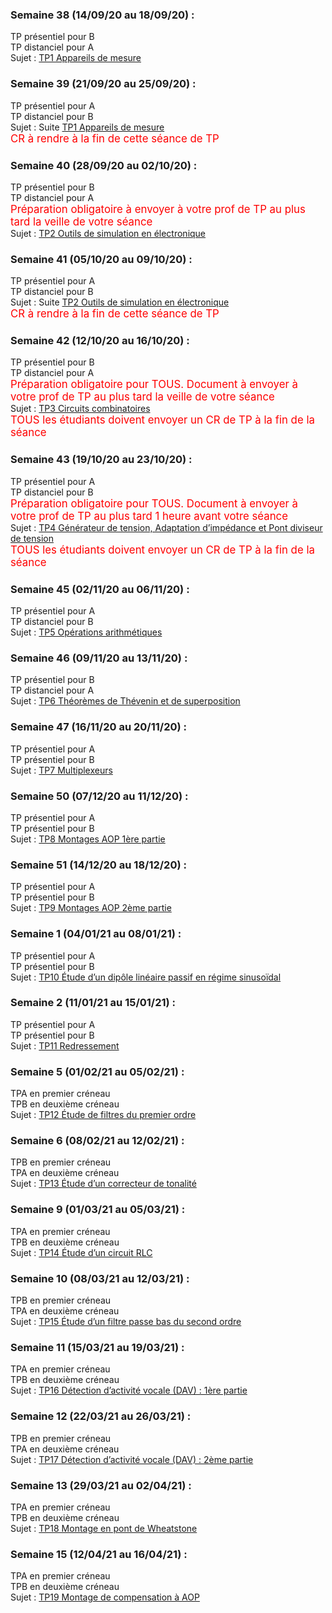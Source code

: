 ### Semaine 38 (14/09/20 au 18/09/20) :
TP présentiel pour B  <br>
TP distanciel pour A <br>
Sujet : <a href="https://afarciniegasm.github.io/Enseignement/Electronique/TP/tp1.pdf" target="_blank">TP1 Appareils de mesure</a>

### Semaine 39 (21/09/20 au 25/09/20) : 
TP présentiel pour A <br>
TP distanciel pour B <br>
Sujet : Suite <a href="https://afarciniegasm.github.io/Enseignement/Electronique/TP/tp1.pdf" target="_blank">TP1 Appareils de mesure</a> <br>
<span style="font-size:larger;color:red;">CR à rendre à la fin de cette séance de TP </span>

### Semaine 40 (28/09/20 au 02/10/20) : 
TP présentiel pour B <br>
TP distanciel pour A <br>
<span style="font-size:larger;color:red;">Préparation obligatoire à envoyer à votre prof de TP au plus tard la veille de votre séance </span> <br>
Sujet : <a href="https://afarciniegasm.github.io/Enseignement/Electronique/TP/tp2.pdf" target="_blank">TP2 Outils de simulation en électronique</a> <br>

### Semaine 41 (05/10/20 au 09/10/20) : 
TP présentiel pour A <br>
TP distanciel pour B <br>
Sujet : Suite <a href="https://afarciniegasm.github.io/Enseignement/Electronique/TP/tp2.pdf" target="_blank">TP2 Outils de simulation en électronique</a> <br>
<span style="font-size:larger;color:red;">CR à rendre à la fin de cette séance de TP </span>

### Semaine 42 (12/10/20 au 16/10/20) : 
TP présentiel pour B <br>
TP distanciel pour A <br>
<span style="font-size:larger;color:red;">Préparation obligatoire pour TOUS. Document à envoyer à votre prof de TP au plus tard la veille de votre séance </span> <br>
Sujet : <a href="https://afarciniegasm.github.io/Enseignement/Electronique/TP/tp3.pdf" target="_blank">TP3 Circuits combinatoires</a> <br>
<span style="font-size:larger;color:red;">TOUS les étudiants doivent envoyer un CR de TP à la fin de la séance </span>

### Semaine 43 (19/10/20 au 23/10/20) : 
TP présentiel pour A <br>
TP distanciel pour B <br>
<span style="font-size:larger;color:red;">Préparation obligatoire pour TOUS. Document à envoyer à votre prof de TP au plus tard 1 heure avant votre séance </span> <br>
Sujet : <a href="https://afarciniegasm.github.io/Enseignement/Electronique/TP/tp4.pdf" target="_blank">TP4 Générateur de tension, Adaptation d’impédance et Pont diviseur de tension</a> <br>
<span style="font-size:larger;color:red;">TOUS les étudiants doivent envoyer un CR de TP à la fin de la séance </span>

### Semaine 45 (02/11/20 au 06/11/20) : <br>
TP présentiel pour A <br>
TP distanciel pour B <br>
Sujet : <a href="https://afarciniegasm.github.io/Enseignement/Electronique/TP/tp5.pdf" target="_blank">TP5 Opérations arithmétiques</a> <br>

### Semaine 46 (09/11/20 au 13/11/20) : <br>
TP présentiel pour B <br> 
TP distanciel pour A <br>
Sujet : <a href="https://afarciniegasm.github.io/Enseignement/Electronique/TP/tp6.pdf" target="_blank">TP6 Théorèmes de Thévenin et de superposition</a> <br>

### Semaine 47 (16/11/20 au 20/11/20) : <br>
TP présentiel pour A <br>
TP présentiel pour B <br>
Sujet : <a href="https://afarciniegasm.github.io/Enseignement/Electronique/TP/tp7.pdf" target="_blank">TP7 Multiplexeurs</a> <br>

### Semaine 50 (07/12/20 au 11/12/20) : <br>
TP présentiel pour A <br>
TP présentiel pour B <br>
Sujet : <a href="https://afarciniegasm.github.io/Enseignement/Electronique/TP/tp8.pdf" target="_blank">TP8 Montages AOP 1ère partie</a> <br>

### Semaine 51 (14/12/20 au 18/12/20) : <br>
TP présentiel pour A <br>
TP présentiel pour B <br>
Sujet : <a href="https://afarciniegasm.github.io/Enseignement/Electronique/TP/tp9.pdf" target="_blank">TP9 Montages AOP 2ème partie</a> <br>

### Semaine 1 (04/01/21 au 08/01/21) : <br>
TP présentiel pour A <br>
TP présentiel pour B <br>
Sujet : <a href="https://afarciniegasm.github.io/Enseignement/Electronique/TP/tp10.pdf" target="_blank">TP10 Étude d’un dipôle linéaire passif en régime sinusoïdal</a> <br>

### Semaine 2 (11/01/21 au 15/01/21) : <br>
TP présentiel pour A <br>
TP présentiel pour B <br>
Sujet : <a href="https://afarciniegasm.github.io/Enseignement/Electronique/TP/tp11.pdf" target="_blank">TP11 Redressement </a> <br>

### Semaine 5 (01/02/21 au 05/02/21) : <br>
TPA en premier créneau <br>
TPB en deuxième créneau <br>
Sujet : <a href="https://afarciniegasm.github.io/Enseignement/Electronique/TP/tp12.pdf" target="_blank">TP12 Étude de filtres du premier ordre </a> <br>

### Semaine 6 (08/02/21 au 12/02/21) : <br>
TPB en premier créneau <br>
TPA en deuxième créneau <br>
Sujet : <a href="https://afarciniegasm.github.io/Enseignement/Electronique/TP/tp13.pdf" target="_blank">TP13 Étude d’un correcteur de tonalité </a> <br>

### Semaine 9 (01/03/21 au 05/03/21) : <br>
TPA en premier créneau <br>
TPB en deuxième créneau <br>
Sujet : <a href="https://afarciniegasm.github.io/Enseignement/Electronique/TP/tp14.pdf" target="_blank">TP14 Étude d’un circuit RLC </a> <br>

### Semaine 10 (08/03/21 au 12/03/21) : <br>
TPB en premier créneau <br>
TPA en deuxième créneau <br>
Sujet : <a href="https://afarciniegasm.github.io/Enseignement/Electronique/TP/tp15.pdf" target="_blank">TP15 Étude d’un filtre passe bas du second ordre </a> <br>

### Semaine 11 (15/03/21 au 19/03/21) : <br>
TPA en premier créneau <br>
TPB en deuxième créneau <br>
Sujet : <a href="https://afarciniegasm.github.io/Enseignement/Electronique/TP/tp16.pdf" target="_blank">TP16 Détection d’activité vocale (DAV) : 1ère partie </a> <br>

### Semaine 12 (22/03/21 au 26/03/21) : <br>
TPB en premier créneau <br>
TPA en deuxième créneau <br>
Sujet : <a href="https://afarciniegasm.github.io/Enseignement/Electronique/TP/tp17.pdf" target="_blank">TP17 Détection d’activité vocale (DAV) : 2ème partie </a> <br>

### Semaine 13 (29/03/21 au 02/04/21) : <br>
TPA en premier créneau <br>
TPB en deuxième créneau <br>
Sujet : <a href="https://afarciniegasm.github.io/Enseignement/Electronique/TP/tp18.pdf" target="_blank">TP18 Montage en pont de Wheatstone </a> <br>

### Semaine 15 (12/04/21 au 16/04/21) : <br>
TPA en premier créneau <br>
TPB en deuxième créneau <br>
Sujet : <a href="https://afarciniegasm.github.io/Enseignement/Electronique/TP/tp19.pdf" target="_blank">TP19 Montage de compensation à AOP</a> <br>
